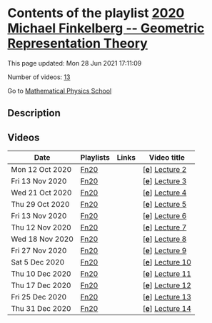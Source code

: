 # Contents of the playlist [2020 Michael Finkelberg -- Geometric Representation Theory](https://www.youtube.com/playlist?list=PLLGkFbxve671NjyuNSZ-K9NecVrBX1uwL)

This page updated: Mon 28 Jun 2021 17:11:09

Number of videos: [13](#videos)

Go to [Mathematical Physics School](../README.md)

## Description



## Videos

|Date|Playlists|Links|Video title|
|---|---|---|---|
| Mon&nbsp;12&nbsp;Oct&nbsp;2020 | [Fn20](../playlists/Fn20 "2020 Michael Finkelberg -- Geometric Representation Theory") |  | [[**e**](https://studio.youtube.com/video/qVrKsO7RKNc/edit "Edit")] [Lecture 2](https://www.youtube.com/watch?v=qVrKsO7RKNc&list=PLLGkFbxve671NjyuNSZ-K9NecVrBX1uwL) |
| Fri&nbsp;13&nbsp;Nov&nbsp;2020 | [Fn20](../playlists/Fn20 "2020 Michael Finkelberg -- Geometric Representation Theory") |  | [[**e**](https://studio.youtube.com/video/nkmeocHoaZ8/edit "Edit")] [Lecture 3](https://www.youtube.com/watch?v=nkmeocHoaZ8&list=PLLGkFbxve671NjyuNSZ-K9NecVrBX1uwL) |
| Wed&nbsp;21&nbsp;Oct&nbsp;2020 | [Fn20](../playlists/Fn20 "2020 Michael Finkelberg -- Geometric Representation Theory") |  | [[**e**](https://studio.youtube.com/video/pNuwiRTWAlk/edit "Edit")] [Lecture 4](https://www.youtube.com/watch?v=pNuwiRTWAlk&list=PLLGkFbxve671NjyuNSZ-K9NecVrBX1uwL) |
| Thu&nbsp;29&nbsp;Oct&nbsp;2020 | [Fn20](../playlists/Fn20 "2020 Michael Finkelberg -- Geometric Representation Theory") |  | [[**e**](https://studio.youtube.com/video/f4stRV0BpW0/edit "Edit")] [Lecture 5](https://www.youtube.com/watch?v=f4stRV0BpW0&list=PLLGkFbxve671NjyuNSZ-K9NecVrBX1uwL) |
| Fri&nbsp;13&nbsp;Nov&nbsp;2020 | [Fn20](../playlists/Fn20 "2020 Michael Finkelberg -- Geometric Representation Theory") |  | [[**e**](https://studio.youtube.com/video/cWzRqw80voI/edit "Edit")] [Lecture 6](https://www.youtube.com/watch?v=cWzRqw80voI&list=PLLGkFbxve671NjyuNSZ-K9NecVrBX1uwL) |
| Thu&nbsp;12&nbsp;Nov&nbsp;2020 | [Fn20](../playlists/Fn20 "2020 Michael Finkelberg -- Geometric Representation Theory") |  | [[**e**](https://studio.youtube.com/video/pNPFDPUHDy4/edit "Edit")] [Lecture 7](https://www.youtube.com/watch?v=pNPFDPUHDy4&list=PLLGkFbxve671NjyuNSZ-K9NecVrBX1uwL) |
| Wed&nbsp;18&nbsp;Nov&nbsp;2020 | [Fn20](../playlists/Fn20 "2020 Michael Finkelberg -- Geometric Representation Theory") |  | [[**e**](https://studio.youtube.com/video/jw1_KZi8BMs/edit "Edit")] [Lecture 8](https://www.youtube.com/watch?v=jw1_KZi8BMs&list=PLLGkFbxve671NjyuNSZ-K9NecVrBX1uwL) |
| Fri&nbsp;27&nbsp;Nov&nbsp;2020 | [Fn20](../playlists/Fn20 "2020 Michael Finkelberg -- Geometric Representation Theory") |  | [[**e**](https://studio.youtube.com/video/gL09L2J3E98/edit "Edit")] [Lecture 9](https://www.youtube.com/watch?v=gL09L2J3E98&list=PLLGkFbxve671NjyuNSZ-K9NecVrBX1uwL) |
| Sat&nbsp;5&nbsp;Dec&nbsp;2020 | [Fn20](../playlists/Fn20 "2020 Michael Finkelberg -- Geometric Representation Theory") |  | [[**e**](https://studio.youtube.com/video/uEp1hGVa-sQ/edit "Edit")] [Lecture 10](https://www.youtube.com/watch?v=uEp1hGVa-sQ&list=PLLGkFbxve671NjyuNSZ-K9NecVrBX1uwL) |
| Thu&nbsp;10&nbsp;Dec&nbsp;2020 | [Fn20](../playlists/Fn20 "2020 Michael Finkelberg -- Geometric Representation Theory") |  | [[**e**](https://studio.youtube.com/video/YXRsAAtOcRo/edit "Edit")] [Lecture 11](https://www.youtube.com/watch?v=YXRsAAtOcRo&list=PLLGkFbxve671NjyuNSZ-K9NecVrBX1uwL) |
| Thu&nbsp;17&nbsp;Dec&nbsp;2020 | [Fn20](../playlists/Fn20 "2020 Michael Finkelberg -- Geometric Representation Theory") |  | [[**e**](https://studio.youtube.com/video/QYwezcEDVpY/edit "Edit")] [Lecture 12](https://www.youtube.com/watch?v=QYwezcEDVpY&list=PLLGkFbxve671NjyuNSZ-K9NecVrBX1uwL) |
| Fri&nbsp;25&nbsp;Dec&nbsp;2020 | [Fn20](../playlists/Fn20 "2020 Michael Finkelberg -- Geometric Representation Theory") |  | [[**e**](https://studio.youtube.com/video/BdKrPZ5oZtQ/edit "Edit")] [Lecture 13](https://www.youtube.com/watch?v=BdKrPZ5oZtQ&list=PLLGkFbxve671NjyuNSZ-K9NecVrBX1uwL) |
| Thu&nbsp;31&nbsp;Dec&nbsp;2020 | [Fn20](../playlists/Fn20 "2020 Michael Finkelberg -- Geometric Representation Theory") |  | [[**e**](https://studio.youtube.com/video/e78dvwFNnpE/edit "Edit")] [Lecture 14](https://www.youtube.com/watch?v=e78dvwFNnpE&list=PLLGkFbxve671NjyuNSZ-K9NecVrBX1uwL) |
